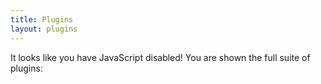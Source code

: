 ```yaml
---
title: Plugins
layout: plugins
---
```


It looks like you have JavaScript disabled! You are shown the full suite of plugins:
